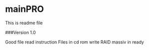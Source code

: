 # mainPRO
This is readme file

###Version 1.0

Good file read instruction
Files in cd rom write
RAID massiv in ready
